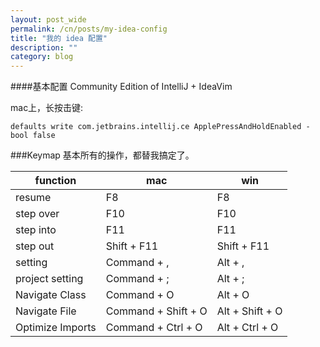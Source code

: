 ```yaml
---
layout: post_wide
permalink: /cn/posts/my-idea-config
title: "我的 idea 配置"
description: ""
category: blog
---
```


####基本配置
Community Edition of IntelliJ + IdeaVim

mac上，长按击键:

```
defaults write com.jetbrains.intellij.ce ApplePressAndHoldEnabled -bool false
```

###Keymap
基本所有的操作，都替我搞定了。

| function | mac | win |
|---|---|---|
|resume                 | F8                    |F8                 |
|step over              | F10                   |F10                |
|step into              | F11                   |F11                |
|step out               | Shift + F11           |Shift + F11        |
|setting                | Command + ,           |Alt + ,            |
|project setting        | Command + ;           |Alt + ;            |
|Navigate Class         | Command + O           |Alt + O            |
|Navigate File          | Command + Shift + O   |Alt + Shift + O    |
|Optimize Imports       | Command + Ctrl + O    |Alt + Ctrl + O     |
